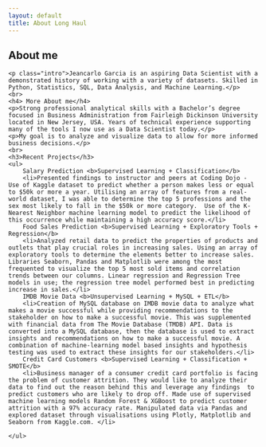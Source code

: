 ```yaml
---
layout: default
title: About Long Haul
---
```


<div class="post">
	<h2 class="pageTitle">About me</h2>
	
	<p class="intro">Jeancarlo Garcia is an aspiring Data Scientist with a demonstrated history of working with a variety of datasets. Skilled in Python, Statistics, SQL, Data Analysis, and Machine Learning.</p>
	<br>
	<h4> More About me</h4>
	<p>Strong professional analytical skills with a Bachelor’s degree focused in Business Administration from Fairleigh Dickinson University located in New Jersey, USA. Years of technical experience supporting many of the tools I now use as a Data Scientist today.</p>
	<p>My goal is to analyze and visualize data to allow for more informed business decisions.</p>
	<br>
	<h3>Recent Projects</h3>
	<ul>
		Salary Prediction <b>Supervised Learning + Classification</b>
		<li>Presented findings to instructor and peers at Coding Dojo - Use of Kaggle dataset to predict whether a person makes less or equal to $50k or more a year. Utilising an array of features from a real-world dataset, I was able to determine the top 5 professions and the sex most likely to fall in the $50k or more category.  Use of the K-Nearest Neighbor machine learning model to predict the likelihood of this occurrence while maintaining a high accuracy score.</li>
		Food Sales Prediction <b>Supervised Learning + Exploratory Tools + Regression</b>
  		<li>Analyzed retail data to predict the properties of products and outlets that play crucial roles in increasing sales. Using an array of exploratory tools to determine the elements better to increase sales. Libraries Seaborn, Pandas and Matplotlib were among the most frequented to visualize the top 5 most sold items and correlation trends between our columns. Linear regression and Regression Tree models in use; the regression tree model performed best in predicting increase in sales.</li>
		IMDB Movie Data <b>Unsupervised Learning + MySQL + ETL</b>
  		<li>Creation of MySQL database on IMDB movie data to analyze what makes a movie successful while providing recommendations to the stakeholder on how to make a successful movie. This was supplemented with financial data from The Movie Database (TMDB) API. Data is converted into a MySQL database, then the database is used to extract insights and recommendations on how to make a successful movie. A combination of machine-learning model based insights and hypothesis testing was used to extract these insights for our stakeholders.</li>
		Credit Card Customers <b>Supervised Learning + Classification + SMOTE</b>
  		<li>Business manager of a consumer credit card portfolio is facing the problem of customer attrition. They would like to analyze their data to find out the reason behind this and leverage any findings  to predict customers who are likely to drop off. Made use of supervised machine learning models Random Forest & XGBoost to predict customer attrition with a 97% accuracy rate. Manipulated data via Pandas and explored dataset through visualisations using Plotly, Matplotlib and Seaborn from Kaggle.com. </li>
  		
  	</ul>
</div>
